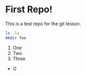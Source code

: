 # First Repo!

This is a test repo for the git lesson.

```bash
ls -la
mkdir foo
```

1. One
2. Two
3. Three

- O